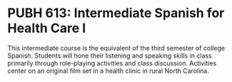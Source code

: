 # PUBH 613: Intermediate Spanish for Health Care I

This intermediate course is the equivalent of the third semester of college Spanish. Students will hone their listening and speaking skills in class primarily through role-playing activities and class discussion. Activities center on an original film set in a health clinic in rural North Carolina.